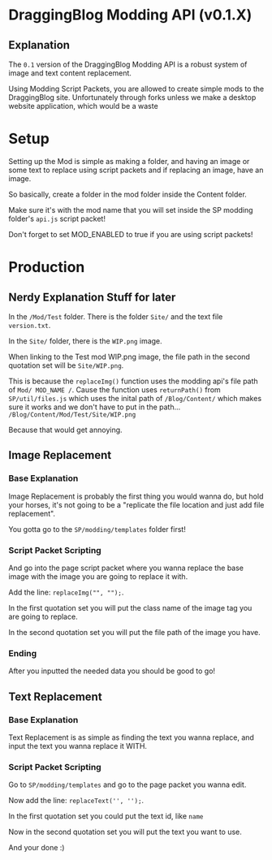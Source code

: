 # DraggingBlog Modding API (v0.1.X)
## Explanation
The ``0.1`` version of the DraggingBlog Modding API is a robust system of image and text content replacement.

Using Modding Script Packets,
you are allowed to create simple mods to the DraggingBlog site.
Unfortunately through forks unless 
we make a desktop website application, which would be a waste

# Setup
Setting up the Mod is simple as making a folder,
and having an image or some text to replace using script packets and if replacing an image, 
have an image.

So basically, create a folder in the mod folder inside the Content folder.

Make sure it's with the mod name that you will set inside the SP modding folder's ``api.js`` script packet!

Don't forget to set MOD_ENABLED to true if you are using script packets!

# Production
## Nerdy Explanation Stuff for later
In the ``/Mod/Test`` folder.
There is the folder ``Site/`` and the text file ``version.txt``. 

In the ``Site/`` folder, there is the ``WIP.png`` image.

When linking to the Test mod WIP.png image, the file path in the second quotation set will be ``Site/WIP.png``.

This is because the ``replaceImg()`` function uses the modding api's 
file path of ``Mod/ MOD_NAME /``. Cause the function uses ``returnPath()`` from 
``SP/util/files.js`` which uses the inital path of ``/Blog/Content/`` which makes 
sure it works and we don't have to put in the path...
``/Blog/Content/Mod/Test/Site/WIP.png``

Because that would get annoying.

## Image Replacement
### Base Explanation
Image Replacement is probably the first thing you would wanna do, but hold your horses, 
it's not going to be a "replicate the file location and just add file replacement".

You gotta go to the ``SP/modding/templates`` folder first!

### Script Packet Scripting
And go into the page script packet where you wanna replace the base image with the image you are going to replace it with.

Add the line: ``replaceImg("", "");``.

In the first quotation set you will put the class name of the image tag you are going to replace.

In the second quotation set you will put the file path of the image you have.

### Ending
After you inputted the needed data you should be good to go!

## Text Replacement
### Base Explanation
Text Replacement is as simple as finding the text you wanna replace, and input the text you wanna replace it WITH.

### Script Packet Scripting
Go to ``SP/modding/templates`` and go to the page packet you wanna edit.

Now add the line: ``replaceText('', '');``.

In the first quotation set you could put the text id, like ``name``

Now in the second quotation set you will put the text you want to use.

And your done :)
